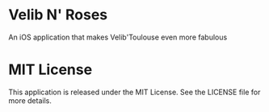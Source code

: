 # Velib N' Roses
An iOS application that makes Velib'Toulouse even more fabulous

# MIT License
This application is released under the MIT License. See the LICENSE file for more details.